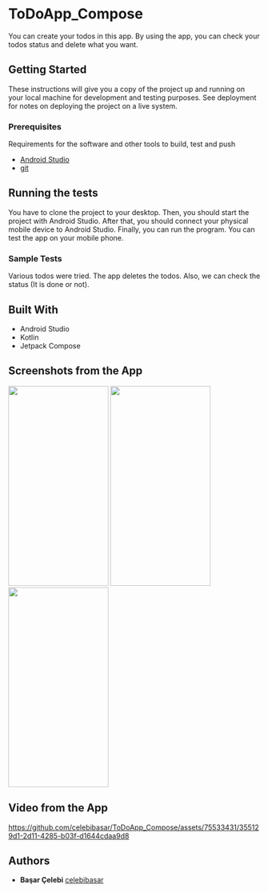 # ToDoApp_Compose
You can create your todos in this app. By using the app, you can check your todos status and delete what you want.

## Getting Started

These instructions will give you a copy of the project up and running on
your local machine for development and testing purposes. See deployment
for notes on deploying the project on a live system.

### Prerequisites

Requirements for the software and other tools to build, test and push 
- [Android Studio](https://developer.android.com/studio/install)
- [git](https://git-scm.com/downloads)

## Running the tests

You have to clone the project to your desktop. Then, you should start the project with Android Studio. After that, you should connect your physical mobile device to Android Studio. Finally, you can run the program. You can test the app on your mobile phone.

### Sample Tests

Various todos were tried. The app deletes the todos. Also, we can check the status (It is done or not).

## Built With

  - Android Studio
  - Kotlin
  - Jetpack Compose

## Screenshots from the App

<img src="https://github.com/celebibasar/ToDoApp_Compose/assets/75533431/b8d7c8b7-f805-4f56-99fb-0f3cf79f5a7c" width="200" height="400" />
<img src="https://github.com/celebibasar/ToDoApp_Compose/assets/75533431/14aa10d1-2949-45f6-aede-dd1ab50ccf3d" width="200" height="400" />
<img src="https://github.com/celebibasar/ToDoApp_Compose/assets/75533431/c5ca0380-a4fc-40ac-a709-613c3e0de79d" width="200" height="400" />


## Video from the App

https://github.com/celebibasar/ToDoApp_Compose/assets/75533431/355129d1-2d11-4285-b03f-d1644cdaa9d8

## Authors

  - **Başar Çelebi**
    [celebibasar](https://github.com/celebibasar)
